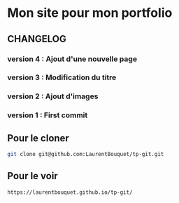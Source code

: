 
# Mon site pour mon portfolio


## CHANGELOG

### version 4 : Ajout d'une nouvelle page

### version 3 : Modification du titre

### version 2 : Ajout d'images

### version 1 : First commit



## Pour le cloner 

```sh
git clone git@github.com:LaurentBouquet/tp-git.git
```

## Pour le voir 

```sh
https://laurentbouquet.github.io/tp-git/
```
